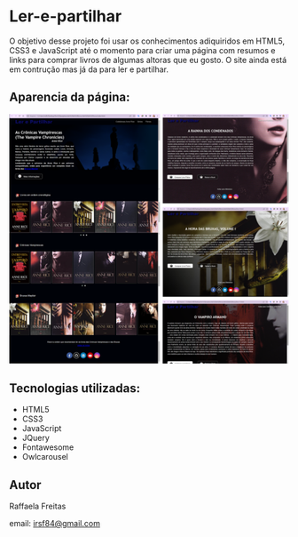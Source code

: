 # Ler-e-partilhar
O objetivo desse projeto foi usar os conhecimentos adiquiridos em HTML5, CSS3 e JavaScript até o momento para criar uma página com resumos e links para comprar livros de algumas altoras que eu gosto. O site ainda está em contrução mas já da para ler e partilhar.

## Aparencia da página:

![](https://github.com/Raffafe/ler-e-partilhar/blob/e2ecfb8fe9a0473bd21e06cc2dd63771d152df44/img/aparencia-do-site.png)

## Tecnologias utilizadas:
- HTML5
- CSS3
- JavaScript
- JQuery
- Fontawesome
- Owlcarousel  

## Autor 
Raffaela Freitas

email: irsf84@gmail.com
